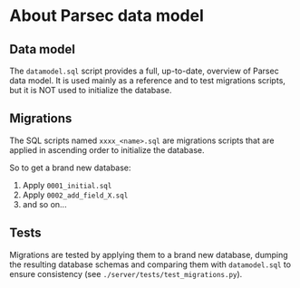 # About Parsec data model

## Data model

The `datamodel.sql` script provides a full, up-to-date, overview of Parsec
data model. It is used mainly as a reference and to test migrations scripts,
but it is NOT used to initialize the database.

## Migrations

The SQL scripts named `xxxx_<name>.sql` are migrations scripts that are applied
in ascending order to initialize the database.

So to get a brand new database:

1. Apply `0001_initial.sql`
2. Apply `0002_add_field_X.sql`
3. and so on...

## Tests

Migrations are tested by applying them to a brand new database, dumping the
resulting database schemas and comparing them with `datamodel.sql` to
ensure consistency (see `./server/tests/test_migrations.py`).
